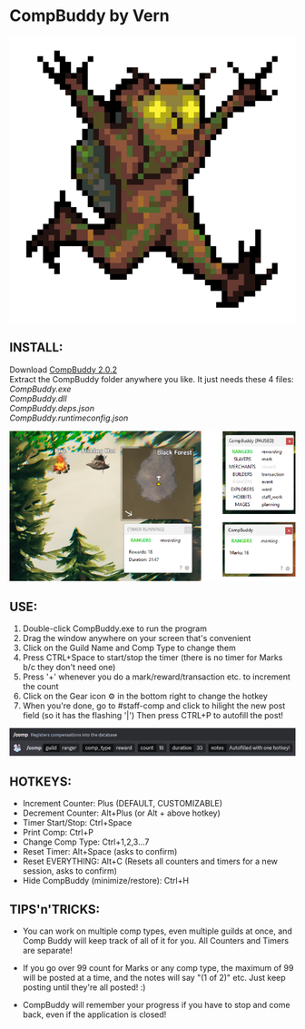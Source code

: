 # CompBuddy by Vern

![it's your little buddy!](https://github.com/tavernfly/compbuddy/blob/master/compbuddy512.png?raw=true)

INSTALL:
-------
Download [CompBuddy 2.0.2](https://github.com/tavernfly/CompBuddy/releases/download/v2.0.2/CompBuddy-2.0.2.zip)<br/>
Extract the CompBuddy folder anywhere you like. It just needs these 4 files:<br/>
*CompBuddy.exe*<br/>
*CompBuddy.dll*<br/>
*CompBuddy.deps.json*<br/>
*CompBuddy.runtimeconfig.json*<br/>

![Reposition window anywhere!](https://github.com/tavernfly/compbuddy/blob/master/ss/ss1-2.png?raw=true)

USE:
----
1. Double-click CompBuddy.exe to run the program
2. Drag the window anywhere on your screen that's convenient
3. Click on the Guild Name and Comp Type to change them
4. Press CTRL+Space to start/stop the timer (there is no timer for Marks b/c they don't need one)
5. Press '+' whenever you do a mark/reward/transaction etc. to increment the count
6. Click on the Gear icon ⚙ in the bottom right to change the hotkey
7. When you're done, go to #staff-comp and click to hilight the new post field (so it has the flashing '|')
   Then press CTRL+P to autofill the post!

![Post your comp with a single hotkey!](https://github.com/tavernfly/compbuddy/blob/master/ss/ss3.png?raw=true)

HOTKEYS:
-------------------
- Increment Counter: Plus (DEFAULT, CUSTOMIZABLE)
- Decrement Counter: Alt+Plus (or Alt + above hotkey)
- Timer Start/Stop: Ctrl+Space
- Print Comp: Ctrl+P
- Change Comp Type: Ctrl+1,2,3...7
- Reset Timer: Alt+Space (asks to confirm)
- Reset EVERYTHING: Alt+C (Resets all counters and timers for a new session, asks to confirm)
- Hide CompBuddy (minimize/restore): Ctrl+H
   
TIPS'n'TRICKS:
--------------
- You can work on multiple comp types, even multiple guilds at once, and Comp Buddy will keep track of
all of it for you. All Counters and Timers are separate!

- If you go over 99 count for Marks or any comp type, the maximum of 99 will be posted at a time,
and the notes will say "(1 of 2)" etc. Just keep posting until they're all posted! :)

- CompBuddy will remember your progress if you have to stop and come back, even if the application is closed!
